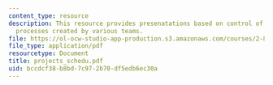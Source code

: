 ```yaml
---
content_type: resource
description: This resource provides presenatations based on control of manufacturing
  processes created by various teams.
file: https://ol-ocw-studio-app-production.s3.amazonaws.com/courses/2-830j-control-of-manufacturing-processes-sma-6303-spring-2008/bccdcf38b8bd7c972b70df5edb6ec30a_projects_schedu.pdf
file_type: application/pdf
resourcetype: Document
title: projects_schedu.pdf
uid: bccdcf38-b8bd-7c97-2b70-df5edb6ec30a
---
```

